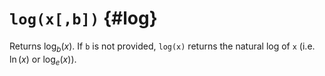 # `log(x[,b])` {#log}

Returns $\log_b(x)$. If `b` is not provided, `log(x)` returns the natural log of
`x` (i.e. $\ln(x)$ or $\log_e(x)$).
